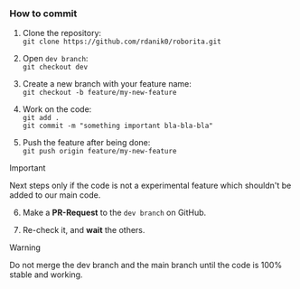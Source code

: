 ### How to commit

1. Clone the repository:\
`git clone https://github.com/rdanik0/roborita.git`

2. Open `dev branch`:\
`git checkout dev`

3. Create a new branch with your feature name:\
`git checkout -b feature/my-new-feature`

4. Work on the code:\
`git add .`\
`git commit -m "something important bla-bla-bla"`

5. Push the feature after being done:\
`git push origin feature/my-new-feature`

> [!IMPORTANT]
> Next steps only if the code is not a experimental feature which shouldn't be added to our main code.

6. Make a **PR-Request** to the `dev branch` on GitHub.

7. Re-check it, and **wait** the others.

> [!WARNING]
> Do not merge the dev branch and the main branch until the code is 100% stable and working. 

